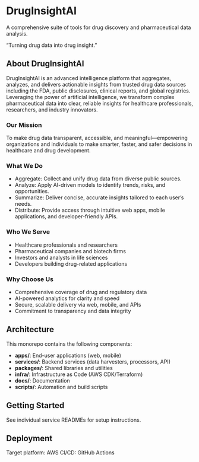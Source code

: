 # DrugInsightAI

A comprehensive suite of tools for drug discovery and pharmaceutical data analysis. 

“Turning drug data into drug insight.”

## About DrugInsightAI

DrugInsightAI is an advanced intelligence platform that aggregates, analyzes, and delivers actionable insights from trusted drug data sources including the FDA, public disclosures, clinical reports, and global registries. Leveraging the power of artificial intelligence, we transform complex pharmaceutical data into clear, reliable insights for healthcare professionals, researchers, and industry innovators.

### Our Mission
To make drug data transparent, accessible, and meaningful—empowering organizations and individuals to make smarter, faster, and safer decisions in healthcare and drug development.

### What We Do

* Aggregate: Collect and unify drug data from diverse public sources.
* Analyze: Apply AI-driven models to identify trends, risks, and opportunities.
* Summarize: Deliver concise, accurate insights tailored to each user’s needs.
* Distribute: Provide access through intuitive web apps, mobile applications, and developer-friendly APIs.

### Who We Serve

* Healthcare professionals and researchers
* Pharmaceutical companies and biotech firms
* Investors and analysts in life sciences
* Developers building drug-related applications

### Why Choose Us

* Comprehensive coverage of drug and regulatory data
* AI-powered analytics for clarity and speed
* Secure, scalable delivery via web, mobile, and APIs
* Commitment to transparency and data integrity


## Architecture

This monorepo contains the following components:

- **apps/**: End-user applications (web, mobile)
- **services/**: Backend services (data harvesters, processors, API)
- **packages/**: Shared libraries and utilities
- **infra/**: Infrastructure as Code (AWS CDK/Terraform)
- **docs/**: Documentation
- **scripts/**: Automation and build scripts

## Getting Started

See individual service READMEs for setup instructions.

## Deployment

Target platform: AWS
CI/CD: GitHub Actions